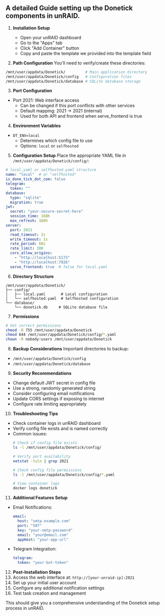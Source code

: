 ## A detailed Guide setting up the Donetick components in unRAID.

1. **Installation Setup**
   - Open your unRAID dashboard
   - Go to the "Apps" tab
   - Click "Add Container" button
   - Copy and paste the template we provided into the template field

2. **Path Configuration**
You'll need to verify/create these directories:
```bash
/mnt/user/appdata/Donetick/         # Main application directory
/mnt/user/appdata/Donetick/config   # Configuration files
/mnt/user/appdata/Donetick/database # SQLite database storage
```

3. **Port Configuration**
- Port 2021: Web interface access
  - Can be changed if this port conflicts with other services
  - Default mapping: 2021 -> 2021 (internal)
  - Used for both API and frontend when serve_frontend is true

4. **Environment Variables**
- `DT_ENV=local`
  - Determines which config file to use
  - Options: `local` or `selfhosted`

5. **Configuration Setup**
Place the appropriate YAML file in `/mnt/user/appdata/Donetick/config/`:

```yaml
# local.yaml or selfhosted.yaml structure
name: "local"  # or "selfhosted"
is_done_tick_dot_com: false
telegram:
  token: ""
database:
  type: "sqlite"
  migration: true
jwt:
  secret: "your-secure-secret-here"
  session_time: 168h
  max_refresh: 168h
server:
  port: 2021
  read_timeout: 2s
  write_timeout: 1s
  rate_period: 60s
  rate_limit: 300
  cors_allow_origins:
    - "http://localhost:5173"
    - "http://localhost:7926"
  serve_frontend: true  # false for local.yaml
```

6. **Directory Structure**
```
/mnt/user/appdata/Donetick/
├── config/
│   ├── local.yaml       # Local configuration
│   └── selfhosted.yaml  # Selfhosted configuration
└── database/
    └── donetick.db     # SQLite database file
```

7. **Permissions**
```bash
# Set correct permissions
chmod -R 755 /mnt/user/appdata/Donetick
chmod 644 /mnt/user/appdata/Donetick/config/*.yaml
chown -R nobody:users /mnt/user/appdata/Donetick
```

8. **Backup Considerations**
Important directories to backup:
- `/mnt/user/appdata/Donetick/config`
- `/mnt/user/appdata/Donetick/database`

9. **Security Recommendations**
- Change default JWT secret in config file
- Use a strong, randomly generated string
- Consider configuring email notifications
- Update CORS settings if exposing to internet
- Configure rate limiting appropriately

10. **Troubleshooting Tips**
- Check container logs in unRAID dashboard
- Verify config file exists and is named correctly
- Common issues:
  ```bash
  # Check if config file exists
  ls -l /mnt/user/appdata/Donetick/config/

  # Verify port availability
  netstat -tuln | grep 2021

  # Check config file permissions
  ls -l /mnt/user/appdata/Donetick/config/*.yaml

  # View container logs
  docker logs donetick
  ```

11. **Additional Features Setup**
- Email Notifications:
  ```yaml
  email:
    host: "smtp.example.com"
    port: "587"
    key: "your-smtp-password"
    email: "your@email.com"
    appHost: "your-app-url"
  ```

- Telegram Integration:
  ```yaml
  telegram:
    token: "your-bot-token"
  ```

12. **Post-Installation Steps**
1. Access the web interface at: `http://[your-unraid-ip]:2021`
2. Set up your initial user account
3. Configure any additional notification settings
4. Test task creation and management

This should give you a comprehensive understanding of the Donetick setup process in unRAID.